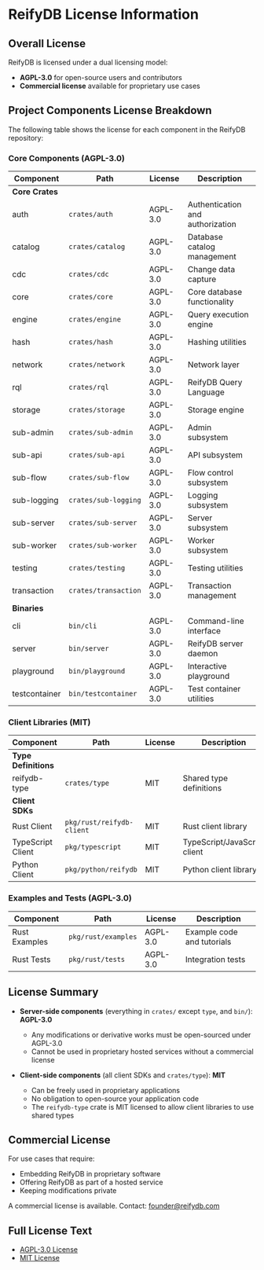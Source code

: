 # ReifyDB License Information

## Overall License

ReifyDB is licensed under a dual licensing model:
- **AGPL-3.0** for open-source users and contributors  
- **Commercial license** available for proprietary use cases

## Project Components License Breakdown

The following table shows the license for each component in the ReifyDB repository:

### Core Components (AGPL-3.0)

| Component | Path | License | Description |
|-----------|------|---------|-------------|
| **Core Crates** | | | |
| auth | `crates/auth` | AGPL-3.0 | Authentication and authorization |
| catalog | `crates/catalog` | AGPL-3.0 | Database catalog management |
| cdc | `crates/cdc` | AGPL-3.0 | Change data capture |
| core | `crates/core` | AGPL-3.0 | Core database functionality |
| engine | `crates/engine` | AGPL-3.0 | Query execution engine |
| hash | `crates/hash` | AGPL-3.0 | Hashing utilities |
| network | `crates/network` | AGPL-3.0 | Network layer |
| rql | `crates/rql` | AGPL-3.0 | ReifyDB Query Language |
| storage | `crates/storage` | AGPL-3.0 | Storage engine |
| sub-admin | `crates/sub-admin` | AGPL-3.0 | Admin subsystem |
| sub-api | `crates/sub-api` | AGPL-3.0 | API subsystem |
| sub-flow | `crates/sub-flow` | AGPL-3.0 | Flow control subsystem |
| sub-logging | `crates/sub-logging` | AGPL-3.0 | Logging subsystem |
| sub-server | `crates/sub-server` | AGPL-3.0 | Server subsystem |
| sub-worker | `crates/sub-worker` | AGPL-3.0 | Worker subsystem |
| testing | `crates/testing` | AGPL-3.0 | Testing utilities |
| transaction | `crates/transaction` | AGPL-3.0 | Transaction management |
| **Binaries** | | | |
| cli | `bin/cli` | AGPL-3.0 | Command-line interface |
| server | `bin/server` | AGPL-3.0 | ReifyDB server daemon |
| playground | `bin/playground` | AGPL-3.0 | Interactive playground |
| testcontainer | `bin/testcontainer` | AGPL-3.0 | Test container utilities |

### Client Libraries (MIT)

| Component | Path | License | Description |
|-----------|------|---------|-------------|
| **Type Definitions** | | | |
| reifydb-type | `crates/type` | MIT | Shared type definitions |
| **Client SDKs** | | | |
| Rust Client | `pkg/rust/reifydb-client` | MIT | Rust client library |
| TypeScript Client | `pkg/typescript` | MIT | TypeScript/JavaScript client |
| Python Client | `pkg/python/reifydb` | MIT | Python client library |

### Examples and Tests (AGPL-3.0)

| Component | Path | License | Description |
|-----------|------|---------|-------------|
| Rust Examples | `pkg/rust/examples` | AGPL-3.0 | Example code and tutorials |
| Rust Tests | `pkg/rust/tests` | AGPL-3.0 | Integration tests |

## License Summary

- **Server-side components** (everything in `crates/` except `type`, and `bin/`): **AGPL-3.0**
  - Any modifications or derivative works must be open-sourced under AGPL-3.0
  - Cannot be used in proprietary hosted services without a commercial license

- **Client-side components** (all client SDKs and `crates/type`): **MIT**
  - Can be freely used in proprietary applications
  - No obligation to open-source your application code
  - The `reifydb-type` crate is MIT licensed to allow client libraries to use shared types

## Commercial License

For use cases that require:
- Embedding ReifyDB in proprietary software
- Offering ReifyDB as part of a hosted service
- Keeping modifications private

A commercial license is available. Contact: [founder@reifydb.com](mailto:founder@reifydb.com)

## Full License Text

- [AGPL-3.0 License](https://www.gnu.org/licenses/agpl-3.0.en.html)
- [MIT License](https://opensource.org/licenses/MIT)